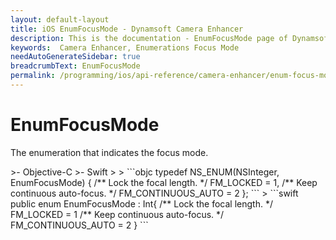 ```yaml
---
layout: default-layout
title: iOS EnumFocusMode - Dynamsoft Camera Enhancer
description: This is the documentation - EnumFocusMode page of Dynamsoft Camera Enhancer iOS edition.
keywords:  Camera Enhancer, Enumerations Focus Mode
needAutoGenerateSidebar: true
breadcrumbText: EnumFocusMode
permalink: /programming/ios/api-reference/camera-enhancer/enum-focus-mode.html
---
```


# EnumFocusMode

The enumeration that indicates the focus mode.

<div class="sample-code-prefix template2"></div>
   >- Objective-C
   >- Swift
   >
>
```objc
typedef NS_ENUM(NSInteger, EnumFocusMode)
{
   /** Lock the focal length. */
   FM_LOCKED = 1,
   /** Keep continuous auto-focus. */
   FM_CONTINUOUS_AUTO = 2
};
```
>
```swift
public enum EnumFocusMode : Int{
   /** Lock the focal length. */
   FM_LOCKED = 1
   /** Keep continuous auto-focus. */
   FM_CONTINUOUS_AUTO = 2
}
```
